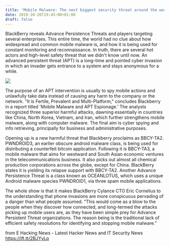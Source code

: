 ```yaml
---
title: 'Mobile Malware: The next biggest security threat around the world'
date: 2019-10-26T19:43:00+01:00
draft: false
---
```


  
BlackBerry reveals Advance Persistence Threats and players targeting several enterprises. This entire time, the world had no clue about how widespread and common mobile malware is, and how it is being used for constant monitoring and reconnaissance. In truth, there are several hot actors and high-level safety threat that we didn't know until now. An advanced persistent threat (APT) is a long-time and pointed cyber invasion in which an invader gets entrance to a system and stays anonymous for a while.  
  

[![](https://1.bp.blogspot.com/-G4vEtBlPSaI/XbSRKP7nVVI/AAAAAAAAK0s/FQwgcV8F0sMlotCiFXqYTVnplJ13ZliJgCLcBGAsYHQ/s640/anonymous-studio-figure-photography-facial-mask-38275.jpeg)](https://1.bp.blogspot.com/-G4vEtBlPSaI/XbSRKP7nVVI/AAAAAAAAK0s/FQwgcV8F0sMlotCiFXqYTVnplJ13ZliJgCLcBGAsYHQ/s1600/anonymous-studio-figure-photography-facial-mask-38275.jpeg)

  
The purpose of an APT intervention is usually to spy mobile actions and unlawfully take data instead of causing any harm to the company or the network. "It is Fertile, Prevalent and Multi-Platform," concludes Blackberry in a report titled 'Mobile Malware and APT Espionage.' The analysts recognized three superior harmful attacks, dawning essentially in countries like China, North Korea, Vietnam, and Iran, which further strengthens mobile malware, along with computer malware. The final aim is cyber spying and info retrieving, principally for business and administrative purposes.   
  
Opening up is a new harmful threat that Blackberry proclaims as BBCY-TA2. PWNDROID3, an earlier obscure android malware class, is being used for distributing a counterfeit bitcoin application. Following it is BBCY-TA3, a mobile malware that aims for westward and South Asian economic ventures in the telecommunications business. It also picks out almost all chemical production corporations across the globe, except for China. BlackBerry states it is yielding its relapse support with BBCY-TA2. Another Advance Persistence Threat is a class known as OCEANLOTUS, which uses a unique Android malware species PWNDROID1, via three spam mobile applications.  
  
The whole show is that it makes BlackBerry Cylance CTO Eric Cornelius to the understanding that phone invasions are more conspicuous pervading of a danger than what people assumed. “This would come as a blow to the people when they discover how connected, and long-termed the attacks picking up mobile users are, as they have been simple prey for Advance Persistent Threat organizations. The reason being is the traditional lack of efficient safety resolutions for identifying and stopping mobile malware.”

  
  
from E Hacking News - Latest Hacker News and IT Security News https://ift.tt/2BJYyLp